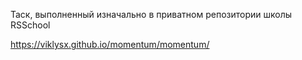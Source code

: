 Таск, выполненный изначально в приватном репозитории школы RSSchool

https://viklysx.github.io/momentum/momentum/
